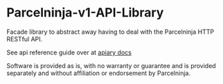 # Parcelninja-v1-API-Library

Facade library to abstract away having to deal with the Parcelninja HTTP RESTful API. 

See api reference guide over at [apiary docs](http://docs.parcelninja.apiary.io/)

Software is provided as is, with no warranty or guarantee and is provided separately and without affiliation or endorsement by Parcelninja.